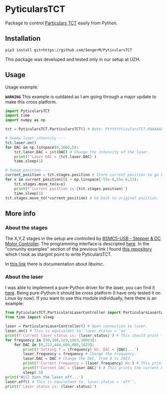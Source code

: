 # PyticularsTCT

Package to control [Particulars TCT](http://particulars.si/) easily from Python.

## Installation

```
pip3 install git+https://github.com/SengerM/PyticularsTCT
```

This package was developed and tested only in our setup at UZH.

## Usage

Usage example:

**`WARNING`** This example is outdated as I am going through a major update to make this cross platform.

```Python
import PyticularsTCT
import time
import numpy as np

tct = PyticularsTCT.ParticularsTCT() # Note: PYYYYYYticularsTCT.PAAAAAArticularsTCT()

# Sweep laser intensity ---
tct.laser.on()
for DAC in np.linspace(0,1666,5):
	tct.laser.DAC = int(DAC) # Change the intensity of the laser.
	print(f'Laser DAC = {tct.laser.DAC}')
	time.sleep(1)

# Sweep position ---
current_position = tct.stages.position # Store current position to go back in the end.
for x in current_position[0] + np.linspace(-55e-6,55e-6,11):
	tct.stages.move_to(x=x)
	print(f'Current position is {tct.stages.position}')
	time.sleep(1)
tct.stages.move_to(*current_position) # Go back to original position.
```

## More info

### About the stages

The X,Y,Z stages in the setup are controlled by [8SMC5-USB - Stepper & DC Motor Controller](http://www.standa.lt/products/catalog/motorised_positioners?item=525). The programming interface is descripted [here](https://doc.xisupport.com/en/8smc5-usb/8SMCn-USB/Programming.html). In the "comunity examples" section of the previous link I found [this repository](https://github.com/Negrebetskiy/Attenuator) which I took as stargint point to write PyticularsTCT.

In [this link](https://libximc.xisupport.com/doc-en/index.html) there is documentation about *libximc*.

### About the laser

I was able to implement a pure-Python driver for the laser, you can find it [here](PyticularsTCT/ParticularsLaserControl.py). Being pure-Python it should be cross platform (I have only tested it on Linux by now). If you want to use this module individually, here there is an example:

```Python
from PyticularsTCT.ParticularsLaserController import ParticularsLaserController
from time import sleep

laser = ParticularsLaserController() # Open connection to laser.
laser.on() # This is equivalent to `laser.status = 'on'`.
print(f'Current laser status is: {laser.status}') # This should print "on".
for frequency in [50,100,1e3,10e3,100e3]:
	for DAC in [0,222,444,666,888,1023]:
		print(f'Setting f = {frequency} Hz, DAC = {DAC}...')
		laser.frequency = frequency # Change the frequency.
		laser.DAC = DAC # Change the DAC, from 0 to 1023.
		print(f'Current frequency = {laser.frequency} Hz') # This prints the current frequency.
		print(f'Current DAC = {laser.DAC}') # This prints the current DAC value.
		sleep(.5)
print('Will turn the laser off...')
laser.off() # This is equivalent to `laser.status = 'off'`.
print(f'Laser status is: {laser.status}')
```
